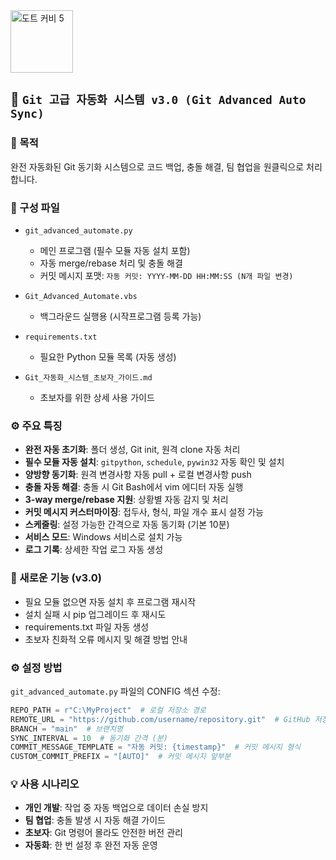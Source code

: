 <img src="https://www.spriters-resource.com/resources/sheet_icons/168/171517.gif?updated=1648938576" alt="도트 커비 5" width="100"/>

## 📁 `Git 고급 자동화 시스템 v3.0 (Git Advanced Auto Sync)`

### 📌 목적  
완전 자동화된 Git 동기화 시스템으로 코드 백업, 충돌 해결, 팀 협업을 원클릭으로 처리합니다.

### 📄 구성 파일  
- `git_advanced_automate.py`  
  - 메인 프로그램 (필수 모듈 자동 설치 포함)
  - 자동 merge/rebase 처리 및 충돌 해결
  - 커밋 메시지 포맷: `자동 커밋: YYYY-MM-DD HH:MM:SS (N개 파일 변경)`

- `Git_Advanced_Automate.vbs`  
  - 백그라운드 실행용 (시작프로그램 등록 가능)

- `requirements.txt`  
  - 필요한 Python 모듈 목록 (자동 생성)

- `Git_자동화_시스템_초보자_가이드.md`  
  - 초보자를 위한 상세 사용 가이드

### ⚙️ 주요 특징
- **완전 자동 초기화**: 폴더 생성, Git init, 원격 clone 자동 처리
- **필수 모듈 자동 설치**: `gitpython`, `schedule`, `pywin32` 자동 확인 및 설치
- **양방향 동기화**: 원격 변경사항 자동 pull + 로컬 변경사항 push
- **충돌 자동 해결**: 충돌 시 Git Bash에서 vim 에디터 자동 실행
- **3-way merge/rebase 지원**: 상황별 자동 감지 및 처리
- **커밋 메시지 커스터마이징**: 접두사, 형식, 파일 개수 표시 설정 가능
- **스케줄링**: 설정 가능한 간격으로 자동 동기화 (기본 10분)
- **서비스 모드**: Windows 서비스로 설치 가능
- **로그 기록**: 상세한 작업 로그 자동 생성

### 🚀 새로운 기능 (v3.0)
- 필요 모듈 없으면 자동 설치 후 프로그램 재시작
- 설치 실패 시 pip 업그레이드 후 재시도
- requirements.txt 파일 자동 생성
- 초보자 친화적 오류 메시지 및 해결 방법 안내

### ⚙️ 설정 방법
`git_advanced_automate.py` 파일의 CONFIG 섹션 수정:
```python
REPO_PATH = r"C:\MyProject"  # 로컬 저장소 경로
REMOTE_URL = "https://github.com/username/repository.git"  # GitHub 저장소
BRANCH = "main"  # 브랜치명
SYNC_INTERVAL = 10  # 동기화 간격 (분)
COMMIT_MESSAGE_TEMPLATE = "자동 커밋: {timestamp}"  # 커밋 메시지 형식
CUSTOM_COMMIT_PREFIX = "[AUTO]"  # 커밋 메시지 앞부분
```

### 💡 사용 시나리오
- **개인 개발**: 작업 중 자동 백업으로 데이터 손실 방지
- **팀 협업**: 충돌 발생 시 자동 해결 가이드
- **초보자**: Git 명령어 몰라도 안전한 버전 관리
- **자동화**: 한 번 설정 후 완전 자동 운영